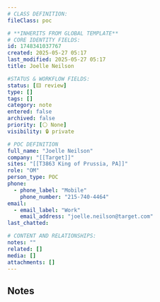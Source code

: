 ```yaml
---
# CLASS DEFINITION:
fileClass: poc

# **INHERITS FROM GLOBAL TEMPLATE**
# CORE IDENTITY FIELDS:
id: 1748341037767
created: 2025-05-27 05:17
last_modified: 2025-05-27 05:17
title: Joelle Neilson

#STATUS & WORKFLOW FIELDS:
status: [🟨 review]
type: []
tags: []
category: note
entered: false
archived: false
priority: [⚪ None]
visibility: 🔒 private

# POC DEFINITION
full_name: "Joelle Neilson"
company: "[[Target]]"
sites: "[[T3863 King of Prussia, PA]]"
role: "OM"
person_type: POC
phone:
  - phone_label: "Mobile"
    phone_number: "215-740-4464"
email:
  - email_label: "Work"
    email_address: "joelle.neilson@target.com"
last_chatted: 

# CONTENT AND RELATIONSHIPS:
notes: ""
related: []
media: []
attachments: []
---
```


## Notes